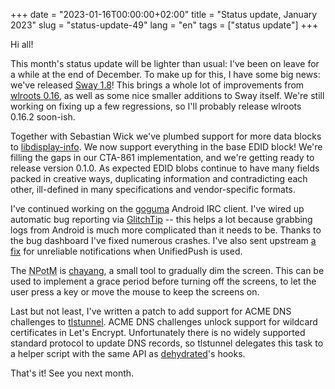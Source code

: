 +++
date = "2023-01-16T00:00:00+02:00"
title = "Status update, January 2023"
slug = "status-update-49"
lang = "en"
tags = ["status update"]
+++

Hi all!

This month's status update will be lighter than usual: I've been on leave for
a while at the end of December. To make up for this, I have some big news:
we've released [Sway 1.8]! This brings a whole lot of improvements from
[wlroots 0.16], as well as some nice smaller additions to Sway itself. We're
still working on fixing up a few regressions, so I'll probably release wlroots
0.16.2 soon-ish.

Together with Sebastian Wick we've plumbed support for more data blocks to
[libdisplay-info]. We now support everything in the base EDID block! We're
filling the gaps in our CTA-861 implementation, and we're getting ready to
release version 0.1.0. As expected EDID blobs continue to have many fields
packed in creative ways, duplicating information and contradicting each other,
ill-defined in many specifications and vendor-specific formats.

I've continued working on the [goguma] Android IRC client. I've wired up
automatic bug reporting via [GlitchTip] -- this helps a lot because grabbing
logs from Android is much more complicated than it needs to be. Thanks to the
bug dashboard I've fixed numerous crashes. I've also sent upstream
[a fix][unifiedpush fix] for unreliable notifications when UnifiedPush is used.

The <abbr title="New Project of the Month">NPotM</abbr> is [chayang], a small
tool to gradually dim the screen. This can be used to implement a grace period
before turning off the screens, to let the user press a key or move the mouse
to keep the screens on.

Last but not least, I've written a patch to add support for ACME DNS
challenges to [tlstunnel]. ACME DNS challenges unlock support for wildcard
certificates in Let's Encrypt. Unfortunately there is no widely supported
standard protocol to update DNS records, so tlstunnel delegates this task to a
helper script with the same API as [dehydrated]'s hooks.

That's it! See you next month.

[Sway 1.8]: https://github.com/swaywm/sway/releases/tag/1.8
[wlroots 0.16]: https://gitlab.freedesktop.org/wlroots/wlroots/-/releases/0.16.0
[libdisplay-info]: https://gitlab.freedesktop.org/emersion/libdisplay-info
[chayang]: https://git.sr.ht/~emersion/chayang
[goguma]: https://sr.ht/~emersion/goguma/
[GlitchTip]: https://glitchtip.com/
[unifiedpush fix]: https://github.com/UnifiedPush/flutter-connector/pull/105
[tlstunnel]: https://sr.ht/~emersion/tlstunnel
[dehydrated]: https://github.com/dehydrated-io/dehydrated
